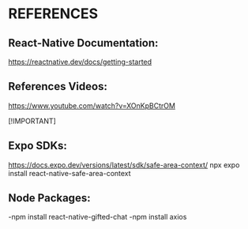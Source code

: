# REFERENCES

## React-Native Documentation:
https://reactnative.dev/docs/getting-started

## References Videos:
https://www.youtube.com/watch?v=XOnKpBCtrOM

[!IMPORTANT]

## Expo SDKs:
https://docs.expo.dev/versions/latest/sdk/safe-area-context/
npx expo install react-native-safe-area-context

## Node Packages:
-npm install react-native-gifted-chat
-npm install axios

